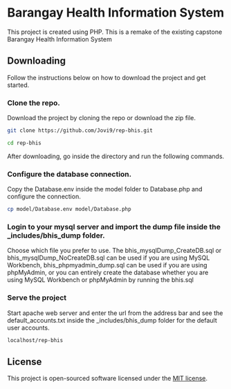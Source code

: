 # Barangay Health Information System

This project is created using PHP. This is a remake of the existing capstone Barangay Health Information System

## Downloading

Follow the instructions below on how to download the project and get started.

### Clone the repo.

Download the project by cloning the repo or download the zip file.

```bash
git clone https://github.com/Jovi9/rep-bhis.git
```

```bash
cd rep-bhis
```

After downloading, go inside the directory and run the following commands.

### Configure the database connection.

Copy the Database.env inside the model folder to Database.php and configure the connection.

```bash
cp model/Database.env model/Database.php
```

### Login to your mysql server and import the dump file inside the _includes/bhis_dump folder.

Choose which file you prefer to use. The bhis_mysqlDump_CreateDB.sql or bhis_mysqlDump_NoCreateDB.sql can be used if you are using MySQL Workbench, bhis_phpmyadmin_dump.sql can be used if you are using phpMyAdmin, or you can entirely create the database whether you are using MySQL Workbench or phpMyAdmin by running the bhis.sql

### Serve the project

Start apache web server and enter the url from the address bar and see the default_accounts.txt inside the _includes/bhis_dump folder for the default user accounts.

```bash
localhost/rep-bhis
```

## License

This project is open-sourced software licensed under the [MIT license](https://opensource.org/licenses/MIT).
